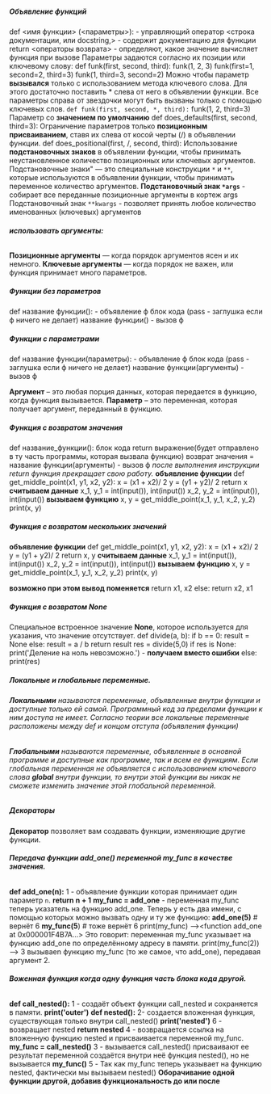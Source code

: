##### **Объявление функций**
def <имя функции> (<параметры>): - управляющий оператор
	 <строка документации, или docstring,> - содержит документацию для функции
	 return <операторы возврата> - определяют, какое значение вычисляет функция при вызове
Параметры задаются согласно их позиции или ключевому слову:
	 def funk(first, second, third):
	 funk(1, 2, 3)
	 funk(first=1, second=2, third=3) 
	 funk(1, third=3, second=2) 
Можно чтобы параметр **вызывался** только с использованием метода ключевого слова. Для этого достаточно поставить * слева от него в объявлении функции. Все параметры справа от звездочки могут быть вызваны только с помощью ключевых слов.
	`def funk(first, second, *, third):`
	funk(1, 2, third=3)
Параметр со **значением по умолчанию** def does_defaults(first, second, third=3):
Ограничение параметров только **позиционным присваиванием**, ставя их слева от косой черты (/) в объявлении функции.
	def does_positional(first, /, second, third):
Использование **подстановочных знаков** в объявлении функции, чтобы принимать неустановленное количество позиционных или ключевых аргументов. Подстановочные знаки" — это специальные конструкции `*` и `**`, которые используются в объявлении функции, чтобы принимать переменное количество аргументов.
	**Подстановочный знак `*args`** - собирает все переданные позиционные аргументы в кортеж args
	Подстановочный знак `**kwargs` - позволяет принять любое количество именованных (ключевых) аргументов
###### **использовать аргументы:**
**Позиционные аргументы** — когда порядок аргументов ясен и их немного.
**Ключевые аргументы** — когда порядок не важен, или функция принимает много параметров.
##### **Функции без параметров**
def название функции(): - объявление ф
   блок кода (pass - заглушка если ф ничего не делает)
название функции() - вызов ф
##### **Функции с параметрами**
def название функции(параметры): - объявление ф
   блок кода (pass - заглушка если ф ничего не делает)
название функции(аргументы) - вызов ф

**Аргумент** – это любая порция данных, которая передается в функцию, когда функция вызывается. **Параметр** – это переменная, которая получает аргумент, переданный в функцию.
##### **Функция с возвратом значения**
def название_функции(): 
   блок кода 
   return выражение(будет отправлено в ту часть программы, которая вызвала функцию)
возврат значения =  название функции(аргументы) - вызов ф
*после выполнения инструкции return функция прекращает свою работу.*
**объявление функции**
def get_middle_point(x1, y1, x2, y2):
    x = (x1 + x2)/ 2
    y = (y1 + y2)/ 2
    return x
**считываем данные**
x_1, y_1 = int(input()), int(input())
x_2, y_2 = int(input()), int(input())
**вызываем функцию**
x, y = get_middle_point(x_1, y_1, x_2, y_2)
print(x, y)
##### **Функция с возвратом нескольких значений**
**объявление функции**
def get_middle_point(x1, y1, x2, y2):
    x = (x1 + x2)/ 2
    y = (y1 + y2)/ 2
    return x, y
**считываем данные**
x_1, y_1 = int(input()), int(input())
x_2, y_2 = int(input()), int(input())
**вызываем функцию**
x, y = get_middle_point(x_1, y_1, x_2, y_2)
print(x, y)

**возможно при этом вывод поменяется**
   return x1, x2
else:
   return x2, x1
##### **Функция с возвратом None**
Специальное встроенное значение **None**, которое используется для указания, что значение отсутствует.
def divide(a, b):
    if b == 0:
        result = None
    else:
        result = a / b
    return result
res = divide(5,0)
if res is None:
    print('Деление на ноль невозможно.') - **получаем вместо ошибки**
else:
    print(res) 
##### **Локальные и глобальные переменные.**
###### **Локальными** называются переменные, объявленные внутри функции и доступные только ей самой. Программный код за пределами функции к ним доступа не имеет. Согласно теории все локальные переменные расположены между def и концом отступа (объявления функции)
###### **Глобальными** называются переменные, объявленные в основной программе и доступные как программе, так и всем ее функциям. Если глобальная переменная не объявляется с использованием ключевого слова **global** внутри функции, то внутри этой функции вы никак не сможете изменить значение этой глобальной переменной.

##### **Декораторы** 
**Декоратор** позволяет вам создавать функции, изменяющие другие функции. 
###### **Передача функции add_one() переменной my_func в качестве значения.**
**def add_one(n):** 1 - объявление функции которая принимает один параметр `n`.
    **return n + 1**
**my_func = add_one** - переменная my_func теперь указатель на функцию add_one. Теперь у есть два имени, с помощью которых можно вызвать одну и ту же функцию:
	**add_one(5)**    # вернёт 6
	**my_func(5**)    # тоже вернёт 6
print(my_func)  --><function add_one at 0x000001F4B7A...> Это говорит: переменная my_func указывает на функцию add_one по определённому адресу в памяти.
print(my_func(2)) --> 3 вызываеn функцию my_func (то же самое, что add_one), передавая аргумент 2.
###### **Воженная функция когда одну функция часть блока кода другой.** 
**def call_nested():** 1 - создаёт объект функции call_nested и сохраняется в памяти.
    **print('outer')**
    **def nested():** 2- создается вложенная функция, существующая только внутри call_nested()
        **print('nested')** 6 - возвращает nested
    **return nested** 4 - возвращается ссылка на вложенную функцию nested и присваивается переменной my_func.
**my_func = call_nested()** 3 - вызывается call_nested() присваивают ее результат переменной создаётся внутри неё функция nested(), но не вызывается
**my_func()** 5 - Так как my_func теперь указывает на функцию nested, фактически мы вызываем nested()
**Оборачивание одной функции другой, добавив функциональность до или после**
















